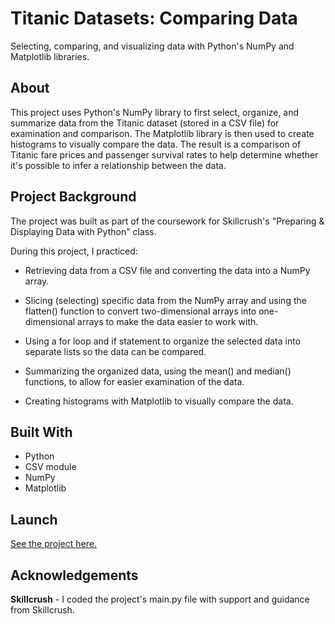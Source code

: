 # Titanic Datasets: Comparing Data
Selecting, comparing, and visualizing data with Python's NumPy and Matplotlib libraries.

## About
This project uses Python's NumPy library to first select, organize, and summarize data from the Titanic dataset (stored in a CSV file) for examination and comparison. The Matplotlib library is then used to create histograms to visually compare the data. The result is a comparison of Titanic fare prices and passenger survival rates to help determine whether it's possible to infer a relationship between the data.

## Project Background
The project was built as part of the coursework for Skillcrush's "Preparing & Displaying Data with Python" class.

During this project, I practiced: 

- Retrieving data from a CSV file and converting the data into a NumPy array. 

- Slicing (selecting) specific data from the NumPy array and using the flatten() function to convert two-dimensional arrays into one-dimensional arrays to make the data easier to work with.

- Using a for loop and if statement to organize the selected data into separate lists so the data can be compared. 

- Summarizing the organized data, using the mean() and median() functions, to allow for easier examination of the data.

- Creating histograms with Matplotlib to visually compare the data. 

## Built With 
- Python
- CSV module
- NumPy
- Matplotlib

## Launch
[See the project here.](https://replit.com/@lonemortensen/skillcrush-py-cl03-ls05-titanic-histogram-nump-matpl-final#main.py)

## Acknowledgements

**Skillcrush** - I coded the project's main.py file with support and guidance from Skillcrush. 